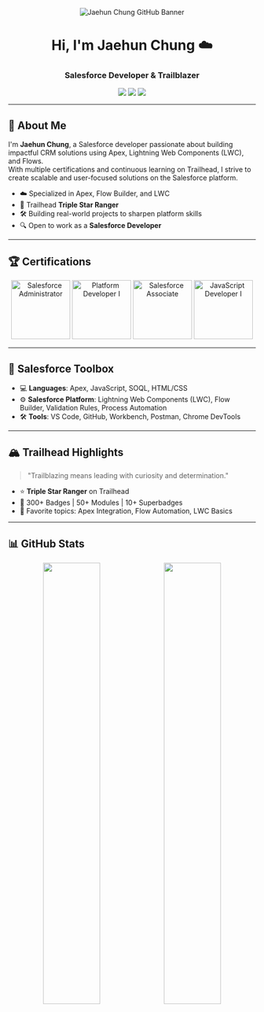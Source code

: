 
<p align="center">
  <img src="https://github.com/user-attachments/assets/e5d268f8-fe46-4eb6-a5d4-87c5107cfa08" alt="Jaehun Chung GitHub Banner" />
</p>

<h1 align="center">Hi, I'm Jaehun Chung ☁️</h1>
<h3 align="center">Salesforce Developer & Trailblazer</h3>

<p align="center">
  <img src="https://img.shields.io/badge/Salesforce%20Developer-blue?style=flat&logo=salesforce&logoColor=white" />
  <img src="https://img.shields.io/badge/Trailblazer-%2300A1E0?style=flat&logo=salesforce&logoColor=white" />
  <img src="https://img.shields.io/badge/Open%20to%20Work-%23FF9E0F?style=flat" />
</p>

---

## 👋 About Me

I'm **Jaehun Chung**, a Salesforce developer passionate about building impactful CRM solutions using Apex, Lightning Web Components (LWC), and Flows.  
With multiple certifications and continuous learning on Trailhead, I strive to create scalable and user-focused solutions on the Salesforce platform.

- ☁️ Specialized in Apex, Flow Builder, and LWC  
- 🧠 Trailhead **Triple Star Ranger**  
- 🛠 Building real-world projects to sharpen platform skills  
- 🔍 Open to work as a **Salesforce Developer**

---

## 🏆 Certifications

<p align="center">
  <img src="https://github.com/user-attachments/assets/b842b2fa-ccc2-401e-87a4-06e151806faf" alt="Salesforce Administrator" width="120" />
  <img src="https://github.com/user-attachments/assets/de11a736-cc47-4c69-8c32-c971072a97fa" alt="Platform Developer I" width="120" />
  <img src="https://github.com/user-attachments/assets/a35f0766-5394-4b88-8fec-c9e539a2010b" alt="Salesforce Associate" width="120" />
  <img src="https://github.com/user-attachments/assets/510a3e4b-3832-475b-a039-9cd2e18ad60a" alt="JavaScript Developer I" width="120" />
</p>

---

## 🧰 Salesforce Toolbox

- 💻 **Languages**: Apex, JavaScript, SOQL, HTML/CSS  
- ⚙️ **Salesforce Platform**: Lightning Web Components (LWC), Flow Builder, Validation Rules, Process Automation  
- 🛠 **Tools**: VS Code, GitHub, Workbench, Postman, Chrome DevTools  

---

## 🏔 Trailhead Highlights

> "Trailblazing means leading with curiosity and determination."

- ⭐ **Triple Star Ranger** on Trailhead  
- 🧩 300+ Badges | 50+ Modules | 10+ Superbadges  
- 🧠 Favorite topics: Apex Integration, Flow Automation, LWC Basics  

---

## 📊 GitHub Stats

<p align="center">
  <img src="https://github-readme-stats.vercel.app/api?username=I-H8-YOU&show_icons=true&theme=tokyonight" width="48%" />
  <img src="https://github-readme-stats.vercel.app/api/top-langs/?username=I-H8-YOU&layout=compact&theme=tokyonight" width="48%" />
</p>

